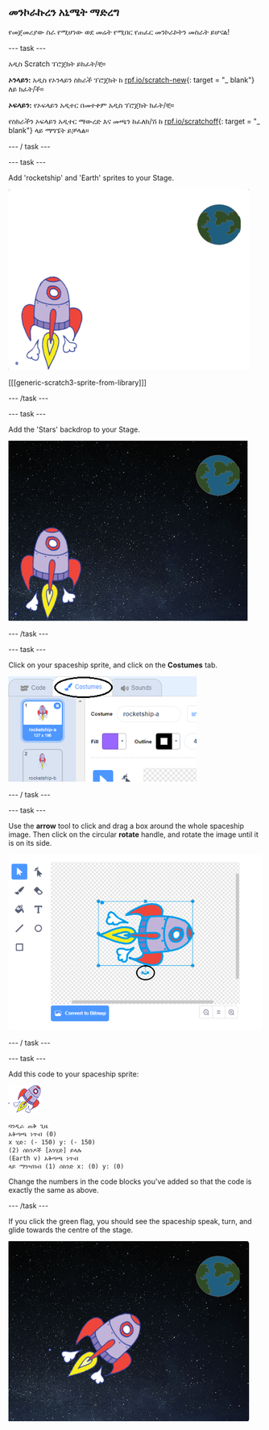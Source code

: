 ## መንኮራኩረን አኒሜት ማድረግ

የመጀመሪያው ስራ የሚሆነው ወደ መሬት የሚበር የጠፈር መንኮራኮትን መስራት ይሆናል!

\--- task \---

አዲስ Scratch ፕሮጀክት ይክፈት/ቺ።

**ኦንላይን:** አዲስ የኦንላይን ስክራች ፕሮጀክት ከ [rpf.io/scratch-new](http://rpf.io/scratchon){: target = "_ blank"} ለይ ክፈት/ች።

**ኦፍላይን:** የኦፍላይን አዲተር በመተቀም አዲስ ፕሮጀክት ክፈት/ቺ።

የስክራችን ኦፍላይን አዲተር ማውረድ እና መጫን ከፈለክ/ሽ ከ [rpf.io/scratchoff](http://rpf.io/scratchoff){: target = "_ blank"} ላይ ማግኜት ይቻላል።

\--- / task \---

\--- task \---

Add 'rocketship' and 'Earth' sprites to your Stage.

![Spaceship and Earth sprites](images/space-sprites.png)

[[[generic-scratch3-sprite-from-library]]]

\--- /task \---

\--- task \---

Add the 'Stars' backdrop to your Stage.

![A space backdrop](images/space-backdrop.png)

\--- /task \---

\--- task \---

Click on your spaceship sprite, and click on the **Costumes** tab.

![Sprite costume](images/space-costume.png)

\--- / task \---

\--- task \---

Use the **arrow** tool to click and drag a box around the whole spaceship image. Then click on the circular **rotate** handle, and rotate the image until it is on its side.

![Rotating a costume](images/space-rotate.png)

\--- / task \---

\--- task \---

Add this code to your spaceship sprite:

![Spaceship sprite](images/sprite-spaceship.png)

```blocks3
ባንዲራ ጠቅ ጊዜ
አቅጣጫ ነጥብ (0)
x ሂድ: (- 150) y: (- 150)
(2) ሰከንዶች [እንሂድ] ይላሉ
(Earth v) አቅጣጫ ነጥብ
ላይ ማንዣበብ (1) ሰከንድ x: (0) y: (0)
```

Change the numbers in the code blocks you've added so that the code is exactly the same as above.

\--- /task \---

If you click the green flag, you should see the spaceship speak, turn, and glide towards the centre of the stage.

![Testing a spaceship animation](images/space-animate-stage.png)